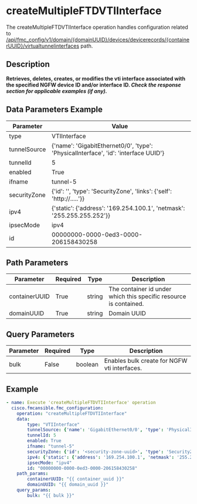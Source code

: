 # createMultipleFTDVTIInterface

The createMultipleFTDVTIInterface operation handles configuration related to [/api/fmc_config/v1/domain/{domainUUID}/devices/devicerecords/{containerUUID}/virtualtunnelinterfaces](/paths//api/fmc_config/v1/domain/{domain_uuid}/devices/devicerecords/{container_uuid}/virtualtunnelinterfaces.md) path.&nbsp;
## Description
**Retrieves, deletes, creates, or modifies the vti interface associated with the specified NGFW device ID and/or interface ID. _Check the response section for applicable examples (if any)._**

## Data Parameters Example
| Parameter | Value |
| --------- | -------- |
| type | VTIInterface |
| tunnelSource | {'name': 'GigabitEthernet0/0', 'type': 'PhysicalInterface', 'id': 'interface UUID'} |
| tunnelId | 5 |
| enabled | True |
| ifname | tunnel-5 |
| securityZone | {'id': '<security-zone-uuid>', 'type': 'SecurityZone', 'links': {'self': 'http://.....'}} |
| ipv4 | {'static': {'address': '169.254.100.1', 'netmask': '255.255.255.252'}} |
| ipsecMode | ipv4 |
| id | 00000000-0000-0ed3-0000-206158430258 |

## Path Parameters
| Parameter | Required | Type | Description |
| --------- | -------- | ---- | ----------- |
| containerUUID | True | string | The container id under which this specific resource is contained. |
| domainUUID | True | string | Domain UUID |

## Query Parameters
| Parameter | Required | Type | Description |
| --------- | -------- | ---- | ----------- |
| bulk | False | boolean | Enables bulk create for NGFW vti interfaces. |

## Example
```yaml
- name: Execute 'createMultipleFTDVTIInterface' operation
  cisco.fmcansible.fmc_configuration:
    operation: "createMultipleFTDVTIInterface"
    data:
        type: "VTIInterface"
        tunnelSource: {'name': 'GigabitEthernet0/0', 'type': 'PhysicalInterface', 'id': 'interface UUID'}
        tunnelId: 5
        enabled: True
        ifname: "tunnel-5"
        securityZone: {'id': '<security-zone-uuid>', 'type': 'SecurityZone', 'links': {'self': 'http://.....'}}
        ipv4: {'static': {'address': '169.254.100.1', 'netmask': '255.255.255.252'}}
        ipsecMode: "ipv4"
        id: "00000000-0000-0ed3-0000-206158430258"
    path_params:
        containerUUID: "{{ container_uuid }}"
        domainUUID: "{{ domain_uuid }}"
    query_params:
        bulk: "{{ bulk }}"

```
